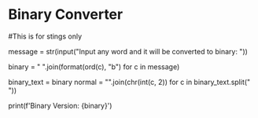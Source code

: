 # Binary Converter

#This is for stings only

message = str(input("Input any word and it will be converted to binary: "))


binary = " ".join(format(ord(c), "b") for c in message)

binary_text = binary
normal = "".join(chr(int(c, 2)) for c in binary_text.split(" "))

print(f'Binary Version: {binary}')
